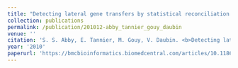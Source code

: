 ```yaml
---
title: "Detecting lateral gene transfers by statistical reconciliation of phylogenetic forests"
collection: publications
permalink: /publication/201012-abby_tannier_gouy_daubin
venue: ''
citation: 'S. S. Abby, E. Tannier, M. Gouy, V. Daubin. <b>Detecting lateral gene transfers by statistical reconciliation of phylogenetic forests</b>, <i>BMC Bioinformatics,</i> December 2010'
year: '2010'
paperurl: 'https://bmcbioinformatics.biomedcentral.com/articles/10.1186/1471-2105-11-324'
---
```

